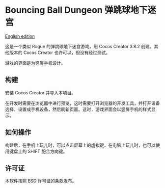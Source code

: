 # Bouncing Ball Dungeon 弹跳球地下迷宫

[English edition](./README.md)

这是一个类似 Rogue 的弹跳球地下迷宫游戏，用 Cocos Creator 3.8.2 创建。其他版本的 Cocos Creator 也许可以，但没有经过测试。

游戏的界面是为竖屏手机设计。

## 构建

安装 Cocos Creator 并导入本项目。

在开发时需要在浏览器中进行预览，这时需要打开浏览器的开发工具，并打开设备选择，设置成手机设备，然后刷新页面。这时，游戏界面会以竖屏手机的样式显示。

## 如何操作

构建后，在手机上玩儿时，可以点击屏幕上的虚拟键。在电脑上玩儿时，也可以使用键盘上的 SHIFT 配合方向键。

## 许可证

本软件按照 BSD 许可证的条款发布。

